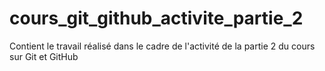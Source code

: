 # cours_git_github_activite_partie_2
Contient le travail réalisé dans le cadre de l'activité de la partie 2 du cours sur Git et GitHub
